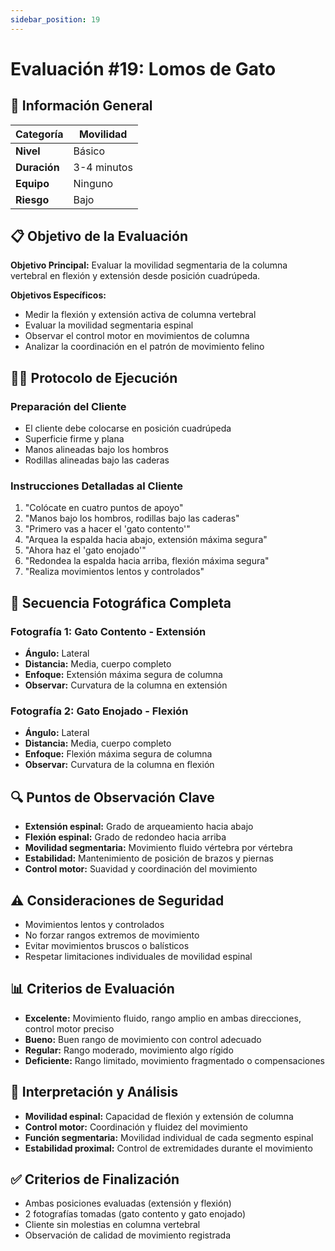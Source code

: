 ```yaml
---
sidebar_position: 19
---
```


# Evaluación #19: Lomos de Gato

## 🎯 Información General
| **Categoría** | Movilidad |
|---|---|
| **Nivel** | Básico |
| **Duración** | 3-4 minutos |
| **Equipo** | Ninguno |
| **Riesgo** | Bajo |

## 📋 Objetivo de la Evaluación
**Objetivo Principal:** Evaluar la movilidad segmentaria de la columna vertebral en flexión y extensión desde posición cuadrúpeda.

**Objetivos Específicos:**
- Medir la flexión y extensión activa de columna vertebral
- Evaluar la movilidad segmentaria espinal
- Observar el control motor en movimientos de columna
- Analizar la coordinación en el patrón de movimiento felino

## 🏃‍♂️ Protocolo de Ejecución

### **Preparación del Cliente**
- El cliente debe colocarse en posición cuadrúpeda
- Superficie firme y plana
- Manos alineadas bajo los hombros
- Rodillas alineadas bajo las caderas

### **Instrucciones Detalladas al Cliente**
1. "Colócate en cuatro puntos de apoyo"
2. "Manos bajo los hombros, rodillas bajo las caderas"
3. "Primero vas a hacer el 'gato contento'"
4. "Arquea la espalda hacia abajo, extensión máxima segura"
5. "Ahora haz el 'gato enojado'"
6. "Redondea la espalda hacia arriba, flexión máxima segura"
7. "Realiza movimientos lentos y controlados"

## 📸 Secuencia Fotográfica Completa

### **Fotografía 1: Gato Contento - Extensión**
- **Ángulo:** Lateral
- **Distancia:** Media, cuerpo completo
- **Enfoque:** Extensión máxima segura de columna
- **Observar:** Curvatura de la columna en extensión

### **Fotografía 2: Gato Enojado - Flexión**
- **Ángulo:** Lateral
- **Distancia:** Media, cuerpo completo
- **Enfoque:** Flexión máxima segura de columna
- **Observar:** Curvatura de la columna en flexión

## 🔍 Puntos de Observación Clave
- **Extensión espinal:** Grado de arqueamiento hacia abajo
- **Flexión espinal:** Grado de redondeo hacia arriba
- **Movilidad segmentaria:** Movimiento fluido vértebra por vértebra
- **Estabilidad:** Mantenimiento de posición de brazos y piernas
- **Control motor:** Suavidad y coordinación del movimiento

## ⚠️ Consideraciones de Seguridad
- Movimientos lentos y controlados
- No forzar rangos extremos de movimiento
- Evitar movimientos bruscos o balísticos
- Respetar limitaciones individuales de movilidad espinal

## 📊 Criterios de Evaluación
- **Excelente:** Movimiento fluido, rango amplio en ambas direcciones, control motor preciso
- **Bueno:** Buen rango de movimiento con control adecuado
- **Regular:** Rango moderado, movimiento algo rígido
- **Deficiente:** Rango limitado, movimiento fragmentado o compensaciones

## 🎯 Interpretación y Análisis
- **Movilidad espinal:** Capacidad de flexión y extensión de columna
- **Control motor:** Coordinación y fluidez del movimiento
- **Función segmentaria:** Movilidad individual de cada segmento espinal
- **Estabilidad proximal:** Control de extremidades durante el movimiento

## ✅ Criterios de Finalización
- Ambas posiciones evaluadas (extensión y flexión)
- 2 fotografías tomadas (gato contento y gato enojado)
- Cliente sin molestias en columna vertebral
- Observación de calidad de movimiento registrada
